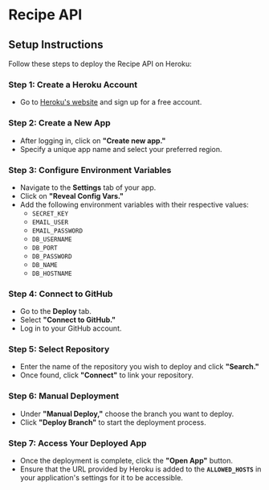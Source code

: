 # Recipe API

## Setup Instructions

Follow these steps to deploy the Recipe API on Heroku:

### Step 1: Create a Heroku Account
- Go to [Heroku's website](https://www.heroku.com) and sign up for a free account.

### Step 2: Create a New App
- After logging in, click on **"Create new app."**
- Specify a unique app name and select your preferred region.

### Step 3: Configure Environment Variables
- Navigate to the **Settings** tab of your app.
- Click on **"Reveal Config Vars."**
- Add the following environment variables with their respective values:
  - `SECRET_KEY`
  - `EMAIL_USER`
  - `EMAIL_PASSWORD`
  - `DB_USERNAME`
  - `DB_PORT`
  - `DB_PASSWORD`
  - `DB_NAME`
  - `DB_HOSTNAME`

### Step 4: Connect to GitHub
- Go to the **Deploy** tab.
- Select **"Connect to GitHub."**
- Log in to your GitHub account.

### Step 5: Select Repository
- Enter the name of the repository you wish to deploy and click **"Search."**
- Once found, click **"Connect"** to link your repository.

### Step 6: Manual Deployment
- Under **"Manual Deploy,"** choose the branch you want to deploy.
- Click **"Deploy Branch"** to start the deployment process.

### Step 7: Access Your Deployed App
- Once the deployment is complete, click the **"Open App"** button.
- Ensure that the URL provided by Heroku is added to the **`ALLOWED_HOSTS`** in your application's settings for it to be accessible.

